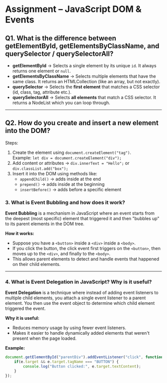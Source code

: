 # Assignment – JavaScript DOM & Events

## Q1. What is the difference between getElementById, getElementsByClassName, and querySelector / querySelectorAll?

- **getElementById** → Selects a single element by its unique `id`. It always returns one element or `null`.
- **getElementsByClassName** → Selects multiple elements that have the same class. It returns an HTMLCollection (like an array, but not exactly).
- **querySelector** → Selects the **first element** that matches a CSS selector (id, class, tag, attribute etc.).
- **querySelectorAll** → Selects **all elements** that match a CSS selector. It returns a NodeList which you can loop through.



---

## Q2. How do you create and insert a new element into the DOM?

Steps:
1. Create the element using `document.createElement("tag")`.  
   Example: `let div = document.createElement("div");`
2. Add content or attributes → `div.innerText = "Hello";` or `div.classList.add("box");`
3. Insert it into the DOM using methods like:
   - `appendChild()` → adds inside at the end  
   - `prepend()` → adds inside at the beginning  
   - `insertBefore()` → adds before a specific element  



### 3. What is Event Bubbling and how does it work?

**Event Bubbling** is a mechanism in JavaScript where an event starts from the deepest (most specific) element that triggered it and then "bubbles up" to its parent elements in the DOM tree.  

**How it works:**  
- Suppose you have a `<button>` inside a `<div>` inside a `<body>`.  
- If you click the button, the click event first triggers on the `<button>`, then moves up to the `<div>`, and finally to the `<body>`.  
- This allows parent elements to detect and handle events that happened on their child elements.  

---

### 4. What is Event Delegation in JavaScript? Why is it useful?

**Event Delegation** is a technique where instead of adding event listeners to multiple child elements, you attach a single event listener to a parent element. You then use the event object to determine which child element triggered the event.  

**Why it is useful:**  
- Reduces memory usage by using fewer event listeners.  
- Makes it easier to handle dynamically added elements that weren't present when the page loaded.  

**Example:**  
```javascript
document.getElementById("parentDiv").addEventListener("click", function(e) {
    if(e.target && e.target.tagName === "BUTTON") {
        console.log("Button clicked:", e.target.textContent);
    }
});
